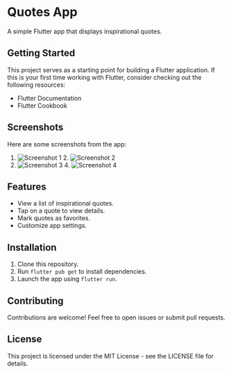 # Quotes App

A simple Flutter app that displays inspirational quotes.

## Getting Started

This project serves as a starting point for building a Flutter application. If this is your first time working with Flutter, consider checking out the following resources:

- Flutter Documentation
- Flutter Cookbook

## Screenshots

Here are some screenshots from the app:

1. ![Screenshot 1](assets/images/1.png) 2. ![Screenshot 2](assets/images/2.png)
3. ![Screenshot 3](assets/images/3.png) 4. ![Screenshot 4](assets/images/4.png)

## Features

- View a list of inspirational quotes.
- Tap on a quote to view details.
- Mark quotes as favorites.
- Customize app settings.

## Installation

1. Clone this repository.
2. Run `flutter pub get` to install dependencies.
3. Launch the app using `flutter run`.

## Contributing

Contributions are welcome! Feel free to open issues or submit pull requests.

## License

This project is licensed under the MIT License - see the LICENSE file for details.
